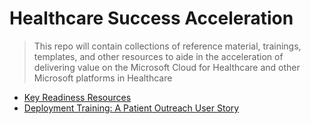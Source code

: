 # Healthcare Success Acceleration

> This repo will contain collections of reference material, trainings, templates, and other resources to aide in the acceleration of delivering value on the Microsoft Cloud for Healthcare and other Microsoft platforms in Healthcare

* [Key Readiness Resources](./Resources.md)
* [Deployment Training: A Patient Outreach User Story](./PatientOutreach_UserStoryTraining)

